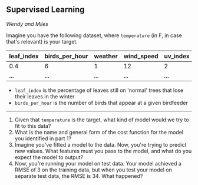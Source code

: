 ## Supervised Learning
_Wendy and Miles_

Imagine you have the following dataset, where `temperature` (in F, in case that's relevant) is your target.

| leaf_index | birds_per_hour | weather | wind_speed | uv_index | **temperature** |
| ---------- | -------------- | ------- | ---------- | -------- | --------------- |
| 0.4        | 6              | 1       | 12         | 2        | 65              |
| ...        | ...            | ...     | ...        | ...      | ...             |

* `leaf_index` is the percentage of leaves still on 'normal' trees that lose their leaves in the winter
* `birds_per_hour` is the number of birds that appear at a given birdfeeder

-----

1. Given that `temperature` is the target, what kind of model would we try to fit to this data?
2. What is the name and general form of the cost function for the model you identified in part 1?
3. Imagine you've fitted a model to the data. Now, you're trying to predict new values. What features must you pass to the model, and what do you expect the model to output?
4. Now, you're running your model on test data. Your model achieved a RMSE of 3 on the training data, but when you test your model on separate test data, the RMSE is 34. What happened?

